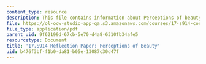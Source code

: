 ```yaml
---
content_type: resource
description: This file contains information about Perceptions of beauty.
file: https://ol-ocw-studio-app-qa.s3.amazonaws.com/courses/17-s914-conversations-you-cant-have-on-campus-race-ethnicity-gender-and-identity-spring-2012/b476f3bff1b0da81b05e13087c30d47f_MIT17_S914S12_beauty4.pdf
file_type: application/pdf
parent_uid: 9f62199d-67cb-5e70-d4a8-6310fb34afe5
resourcetype: Document
title: '17.S914 Reflection Paper: Perceptions of Beauty'
uid: b476f3bf-f1b0-da81-b05e-13087c30d47f
---
```

